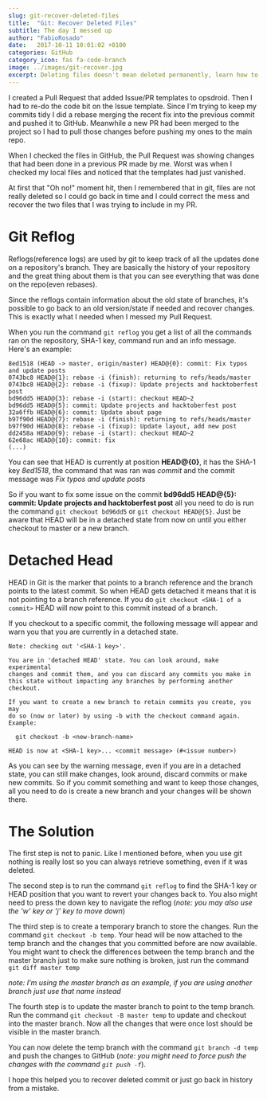 ```yaml
---
slug: git-recover-deleted-files
title:  "Git: Recover Deleted Files"
subtitle: The day I messed up
author: "FabioRosado"
date:   2017-10-11 10:01:02 +0100
categories: GitHub
category_icon: fas fa-code-branch
image: ../images/git-recover.jpg
excerpt: Deleting files doesn't mean deleted permanently, learn how to turn back time and recover deleted files.
---
```


I created a Pull Request that added Issue/PR templates to opsdroid. Then I had to re-do the code bit on the Issue template. Since I'm trying to keep my commits tidy I did a rebase merging the recent fix into the previous commit and pushed it to GitHub.
Meanwhile a new PR had been merged to the project so I had to pull those changes before pushing my ones to the main repo.

When I checked the files in GitHub, the Pull Request was showing changes that had been done in a previous PR made by me. Worst was when I checked my local files and noticed that the templates had just vanished.

At first that "Oh no!" moment hit, then I remembered that in git, files are not really deleted so I could go back in time and I  could correct the mess and recover the two files that I was trying to include in my PR.

# Git Reflog

Reflogs(reference logs) are used by git to keep track of all the updates done on a repository's branch. They are basically the history of your repository and the great thing about them is that you can see everything that was done on the repo(even rebases).

Since the reflogs contain information about the old state of branches, it's possible to go back to an old version/state if needed and recover changes. This is exactly what I needed when I messed my Pull Request.

When you run the command `git reflog` you get a list of all the commands ran on the repository, SHA-1 key, command run and an info message. Here's an example:

```shell
8ed1518 (HEAD -> master, origin/master) HEAD@{0}: commit: Fix typos and update posts
0743bc8 HEAD@{1}: rebase -i (finish): returning to refs/heads/master
0743bc8 HEAD@{2}: rebase -i (fixup): Update projects and hacktoberfest post
bd96dd5 HEAD@{3}: rebase -i (start): checkout HEAD~2
bd96dd5 HEAD@{5}: commit: Update projects and hacktoberfest post
32a6ffb HEAD@{6}: commit: Update about page
b97f90d HEAD@{7}: rebase -i (finish): returning to refs/heads/master
b97f90d HEAD@{8}: rebase -i (fixup): Update layout, add new post
dd2458a HEAD@{9}: rebase -i (start): checkout HEAD~2
62e68ac HEAD@{10}: commit: fix
(...)

```

You can see that HEAD is currently at position **HEAD@{0}**, it has the SHA-1 key *8ed1518*, the command that was ran was *commit* and the commit message was *Fix typos and update posts*

So if you want to fix some issue on the commit **bd96dd5 HEAD@{5}: commit: Update projects and hacktoberfest post** all you need to do is run the command `git checkout bd96dd5` or `git checkout HEAD@{5}`. Just be aware that HEAD will be in a detached state from now on until you either checkout to master or a new branch.

# Detached Head

HEAD in Git is the marker that points to a branch reference and the branch points to the latest commit. So when HEAD gets detached it means that it is not pointing to a branch reference. If you do `git checkout <SHA-1 of a commit>` HEAD will now point to this commit instead of a branch.

If you checkout to a specific commit, the following message will appear and warn you that you are currently in a detached state.

```git
Note: checking out '<SHA-1 key>'.

You are in 'detached HEAD' state. You can look around, make experimental
changes and commit them, and you can discard any commits you make in this state without impacting any branches by performing another checkout.

If you want to create a new branch to retain commits you create, you may
do so (now or later) by using -b with the checkout command again. Example:

  git checkout -b <new-branch-name>

HEAD is now at <SHA-1 key>... <commit message> (#<issue number>)

```

As you can see by the warning message, even if you are in a detached state, you can still make changes, look around, discard commits or make new commits. So if you commit something and want to keep those changes, all you need to do is create a new branch and your changes will be shown there.

# The Solution

The first step is not to panic. Like I mentioned before, when you use git nothing is really lost so you can always retrieve something, even if it was deleted.

The second step is to run the command `git reflog` to find the SHA-1 key or HEAD position that you want to revert your changes back to. You also might need to press the down key to navigate the reflog (_note: you may also use the 'w' key or 'j' key to move down_)

The third step is to create a temporary branch to store the changes. Run the command `git checkout -b temp`. Your head will be now attached to the temp branch and the changes that you committed before are now available.  You might want to check the differences between the temp branch and the master branch just to make sure nothing is broken, just run the command `git diff master temp`

_note: I'm using the master branch as an example, if you are using another branch just use that name instead_

The fourth step is to update the master branch to point to the temp branch. Run the command `git checkout -B master temp` to update and checkout into the master branch. Now all the changes that were once lost should be visible in the master branch.

You can now delete the temp branch with the command `git branch -d temp` and push the changes to GitHub (_note: you might need to force push the changes with the command `git push -f`_).

I hope this helped you to recover deleted commit or just go back in history from a mistake.
